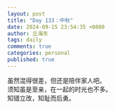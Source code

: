 ```yaml
---
layout: post
title: "Day 133：中秋"
date: 2024-09-15 23:54:35 +0800
author: 丘海东 
tags: daily
comments: true
categories: personal
published: true
---
```

虽然混得很差，但还是陪伴家人吧。  
须知虽是至亲，在一起的时光也不多。  
知错立改，知耻而后勇。
